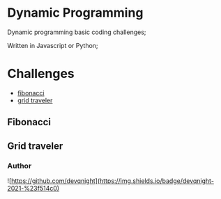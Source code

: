 # Dynamic Programming

Dynamic programming basic coding challenges;

Written in Javascript or Python;

# Challenges

- [fibonacci](#fibonacci)
- [grid traveler](#grid-traveler) 

## Fibonacci

## Grid traveler





### Author

![https://github.com/devqnight](https://img.shields.io/badge/devqnight-2021-%23f514c0)
